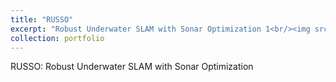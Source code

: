 ```yaml
---
title: "RUSSO"
excerpt: "Robust Underwater SLAM with Sonar Optimization 1<br/><img src='/images/500x300.png'>"
collection: portfolio
---
```


RUSSO: Robust Underwater SLAM with Sonar Optimization
